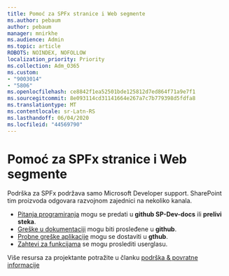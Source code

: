 ```yaml
---
title: Pomoć za SPFx stranice i Web segmente
ms.author: pebaum
author: pebaum
manager: mnirkhe
ms.audience: Admin
ms.topic: article
ROBOTS: NOINDEX, NOFOLLOW
localization_priority: Priority
ms.collection: Adm_O365
ms.custom:
- "9003014"
- "5806"
ms.openlocfilehash: ce8842f1ea52501bde125812d7ed864f71a9e7f1
ms.sourcegitcommit: 8e093114cd31141664e267a7c7b779398d5fdfa8
ms.translationtype: MT
ms.contentlocale: sr-Latn-RS
ms.lasthandoff: 06/04/2020
ms.locfileid: "44569790"
---
```

# <a name="help-with-spfx-pages-and-web-parts"></a>Pomoć za SPFx stranice i Web segmente

Podrška za SPFx podržava samo Microsoft Developer support. SharePoint tim proizvoda odgovara razvojnom zajednici na nekoliko kanala.

- [Pitanja programiranja](https://docs.microsoft.com/sharepoint/dev/support-feedback#programming-questions) mogu se predati u **github SP-Dev-docs** ili **prelivi steka**.
- [Greške u dokumentaciji](https://docs.microsoft.com/sharepoint/dev/support-feedback#documentation-bugs) mogu biti prosleđene u **github**.
- [Probne greške aplikacije](https://docs.microsoft.com/sharepoint/dev/support-feedback#sample-application-bugs) mogu se dostaviti u **gthub**.
- [Zahtevi za funkcijama](https://docs.microsoft.com/sharepoint/dev/support-feedback#feature-requests) se mogu proslediti userglasu.

Više resursa za projektante potražite u članku [podrška & povratne informacije](https://docs.microsoft.com/sharepoint/dev/support-feedback)
